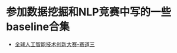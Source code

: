 # 参加数据挖掘和NLP竞赛中写的一些baseline合集

- [全球人工智能技术创新大赛-赛道三](https://github.com/nsytsqdtn/competition_baseline/tree/main/%E5%85%A8%E7%90%83%E4%BA%BA%E5%B7%A5%E6%99%BA%E8%83%BD%E6%8A%80%E6%9C%AF%E5%88%9B%E6%96%B0%E5%A4%A7%E8%B5%9B%E3%80%90%E8%B5%9B%E9%81%93%E4%B8%89%E3%80%91)
